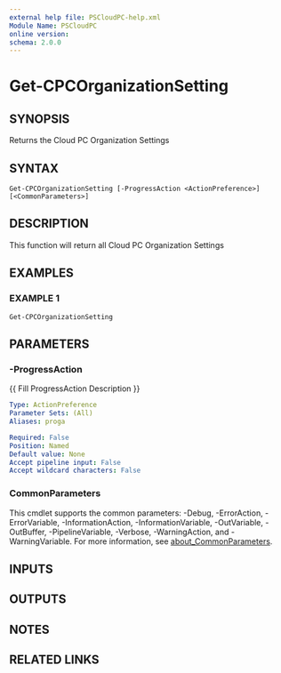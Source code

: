 ```yaml
---
external help file: PSCloudPC-help.xml
Module Name: PSCloudPC
online version:
schema: 2.0.0
---
```


# Get-CPCOrganizationSetting

## SYNOPSIS
Returns the Cloud PC Organization Settings

## SYNTAX

```
Get-CPCOrganizationSetting [-ProgressAction <ActionPreference>] [<CommonParameters>]
```

## DESCRIPTION
This function will return all Cloud PC Organization Settings

## EXAMPLES

### EXAMPLE 1
```
Get-CPCOrganizationSetting
```

## PARAMETERS

### -ProgressAction
{{ Fill ProgressAction Description }}

```yaml
Type: ActionPreference
Parameter Sets: (All)
Aliases: proga

Required: False
Position: Named
Default value: None
Accept pipeline input: False
Accept wildcard characters: False
```

### CommonParameters
This cmdlet supports the common parameters: -Debug, -ErrorAction, -ErrorVariable, -InformationAction, -InformationVariable, -OutVariable, -OutBuffer, -PipelineVariable, -Verbose, -WarningAction, and -WarningVariable. For more information, see [about_CommonParameters](http://go.microsoft.com/fwlink/?LinkID=113216).

## INPUTS

## OUTPUTS

## NOTES

## RELATED LINKS
